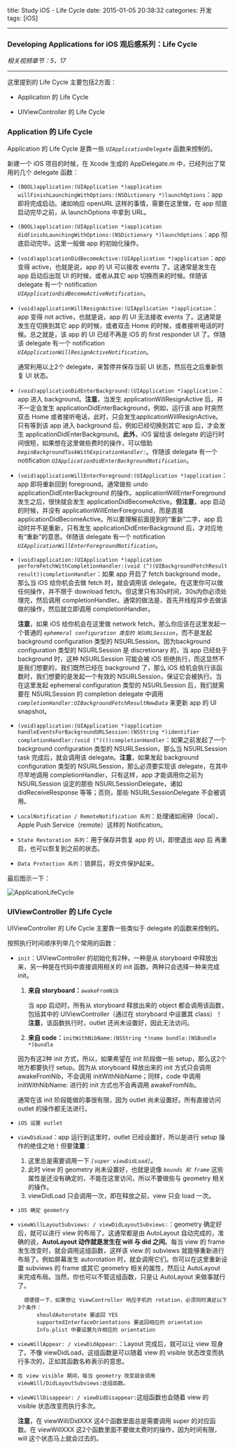 title: Study iOS - Life Cycle
date: 2015-01-05 20:38:32
categories: 开发
tags: [iOS]

---

### Developing Applications for iOS 观后感系列：Life Cycle

*相关视频章节：5，17*

---

这里提到的 Life Cycle 主要包括2方面：

* Application 的 Life Cycle

* UIViewController 的 Life Cycle

### Application 的 Life Cycle

Application 的 Life Cycle 是靠一些 *`UIApplicationDelegate`* 函数来控制的。

新建一个 iOS 项目的时候，在 Xcode 生成的 AppDelegate.m 中，已经列出了常用的几个 delegate 函数：

* `(BOOL)application:(UIApplication *)application willFinishLaunchingWithOptions:(NSDictionary *)launchOptions`：app 即将完成启动。诸如响应 openURL 这样的事情，需要在这里做，在 app 彻底启动完毕之前，从 launchOptions 中拿到 URL。

* `(BOOL)application:(UIApplication *)application didFinishLaunchingWithOptions:(NSDictionary *)launchOptions`：app 彻底启动完毕。这里一般做 app 的初始化操作。

* `(void)applicationDidBecomeActive:(UIApplication *)application`：app 变得 active，也就是说，app 的 UI 可以接收 events 了。这通常是发生在 app 启动后出现 UI 的时候，或者从其它 app 切换而来的时候。伴随该 delegate 有一个 notification *`UIApplicationDidBecomeActiveNotification`*。

* `(void)applicationWillResignActive:(UIApplication *)application`：app 变得 not active，也就是说，app 的 UI 无法接收 events 了。这通常是发生在切换到其它 app 的时候，或者双击 Home 的时候，或者接听电话的时候。总之就是，该 app 的 UI 已经不再是 iOS 的 first responder UI 了。伴随该 delegate 有一个 notification *`UIApplicationWillResignActiveNotification`*。

	通常利用以上2个 delegate，来暂停并保存当前 UI 状态，然后在之后重新恢复 UI 状态。
	
	
<!--more-->


* `(void)applicationDidEnterBackground:(UIApplication *)application`：app 进入 background。**注意**，当发生 applicationWillResignActive 后，并不一定会发生 applicationDidEnterBackground，例如，运行该 app 时突然双击 Home 或者接听电话，此时，只会发生applicationWillResignActive。只有等到该 app 进入 background 后，例如已经切换到其它 app 后，才会发生 applicationDidEnterBackground。**此外**，iOS 留给该 delegate 的运行时间很短，如果想在这里做些费时的操作，可以借助 *`beginBackgroundTaskWithExpirationHandler:`*。伴随该 delegate 有一个 notification *`UIApplicationDidEnterBackgroundNotification`*。

* `(void)applicationWillEnterForeground:(UIApplication *)application`：app 即将重新回到 foreground。通常做些 undo applicationDidEnterBackground 的操作。applicationWillEnterForeground 发生之后，很快就会发生 applicationDidBecomeActive。**但注意**，app 启动的时候，并没有 applicationWillEnterForeground，而是直接 applicationDidBecomeActive。所以要理解前面提到的“重新”二字，app 启动时并不是重新，只有发生 applicationDidEnterBackground 后，才对应地有“重新”的意思。伴随该 delegate 有一个 notification *`UIApplicationWillEnterForegroundNotification`*。

* `(void)application:(UIApplication *)application performFetchWithCompletionHandler:(void (^)(UIBackgroundFetchResult result))completionHandler`：如果 app 开启了 fetch background mode，那么当 iOS 给你机会去做 fetch 时，就会调用该 delegate。在这里你可以做任何操作，并不限于 download fetch。但这里只有30s时间，30s内你必须处理完，然后调用 completionHandler。通常的做法是，首先开线程异步去做该做的操作，然后就立即调用 completionHandler。

	**注意**，如果 iOS 给你机会在这里做 network fetch，那么你应该在这里发起一个普通的 *`ephemeral configuration 类型的 NSURLSession`*，而不是发起 background configuration 类型的 NSURLSession。因为background configuration 类型的 NSURLSession 是 discretionary 的，当 app 已经处于 background 时，这种 NSURLSession 可能会被 iOS 拒绝执行，而这显然不是我们想要的，我们既然已经在 background 了，那么 iOS 给机会执行该函数时，我们想要的是发起一个有效的 NSURLSession，保证它会被执行。当在这里发起 ephemeral configuration 类型的 NSURLSession 后，我们就需要在 NSURLSession 的 completion delegate 中调用 *`completionHandler:UIBackgroundFetchResultNewData`* 来更新 app 的 UI snapshot。

* `(void)application:(UIApplication *)application handleEventsForBackgroundURLSession:(NSString *)identifier completionHandler:(void (^)())completionHandler`：如果之前发起了一个 background configuration 类型的 NSURLSession，那么当 NSURLSession task 完成后，就会调用该 delegate。**注意**，如果发起 background configuration 类型的 NSURLSession，那么必须要实现该 delegate，在其中尽早地调用 completionHandler，只有这样，app 才能调用你之前为 NSURLSession 设定的那些 NSURLSessionDelegate，诸如 didReceiveResponse 等等；否则，那些 NSURLSessionDelegate 不会被调用。

* `LocalNotification / RemoteNotification 系列`：处理诸如闹钟（local）、Apple Push Service（remote）这样的 Notification。

* `State Restoration 系列`：用于保存并恢复 app 的 UI，即使退出 app 后 再重启，也可以恢复到之前的状态。

* `Data Protection 系列`：锁屏后，将文件保护起来。

最后图示一下：

![ApplicationLifeCycle](/img/Study_iOS_Life_Cycle/17.0.ApplicationLifeCycle.png)


### UIViewController 的 Life Cycle

UIViewController 的 Life Cycle 主要靠一些类似于 delegate 的函数来控制的。

按照执行时间顺序列举几个常用的函数：

* `init`：UIViewController 的初始化有2种，一种是从 storyboard 中释放出来，另一种是在代码中直接调用相关的 init 函数。两种只会选择一种来完成 init。

	1. **来自 storyboard：**`awakeFromNib`
	
		当 app 启动时，所有从 storyboard 释放出来的 object 都会调用该函数，包括其中的 UIViewController（通过在 storyboard 中设置其 class）！**注意**，该函数执行时，outlet 还尚未设置好，因此无法访问。
	
	2. **来自 code：**`initWithNibName:(NSString *)name bundle:(NSBundle *)bundle`
	
	因为有这2种 init 方式，所以，如果希望在 init 阶段做一些 setup，那么这2个地方都要执行 setup。因为从 storyboard 释放出来的 init 方式只会调用 awakeFromNib，不会调用 initWithNibName；同样，code 中调用 initWithNibName: 进行的 init 方式也不会再调用 awakeFromNib。
	
	通常在该 init 阶段能做的事很有限，因为 outlet 尚未设置好。所有直接访问 outlet 的操作都无法进行。
	
* `iOS 设置 outlet`

* `viewDidLoad`：app 运行到这里时，outlet 已经设置好，所以是进行 setup 操作的绝佳之地！但要**注意**：

	1. 这里总是需要调用一下 *`[super viewDidLoad]`*。
	2. 此时 view 的 geometry 尚未设置好，也就是说像 *`bounds 和 frame`* 这些属性是还没有确定的，不能在这里访问，所以不要做些与 geometry 相关的操作。
	3. viewDidLoad 只会调用一次，即在释放之前，view 只会 load 一次。
	
* `iOS 确定 geometry`

* `viewWillLayoutSubviews: / viewDidLayoutSubviews:`：geometry 确定好后，就可以进行 view 的布局了。这通常都是由 AutoLayout 自动完成的，准确的说，**AutoLayout 动作就是发生在 will 与 did 之间**。每当 view 的 frame 发生改变时，就会调用这组函数，这样该 view 的 subviews 就能够重新进行布局了。例如屏幕发生 autorotation 时，就会调用它们。你可以在这里重新设置 subviews 的 frame 或其它 geometry 相关的属性，然后让 AutoLayout 来完成布局。当然，你也可以不管这组函数，只是让 AutoLayout 来做事就行了。

		顺便提一下，如果想让 ViewController 响应手机的 rotation，必须同时满足以下3个条件：
			shouldAutorotate 要返回 YES
			supportedInterfaceOrientations 要返回相应的 orientation
			Info.plist 中要设置允许相应的 orientation
		
* `viewWillAppear: / viewDidAppear:`：Layout 完成后，就可以让 view 现身了。不像 viewDidLoad，这组函数是可以随着 view 的 visible 状态改变而执行多次的，正如其函数名称表示的意思。

* `在 view visible 期间，每当 geometry 改变就会调用viewWill/DidLayoutSubviews:这组函数。`

* `viewWillDisappear: / viewDidDisappear:`这组函数也会随着 view 的 visible 状态改变而执行多次。

	**注意**，在 viewWill/DidXXX 这4个函数里面总是需要调用 super 的对应函数。在 viewWillXXX 这2个函数里面不要做太费时的操作，因为时间有限，will 这个状态马上就会过去的。
